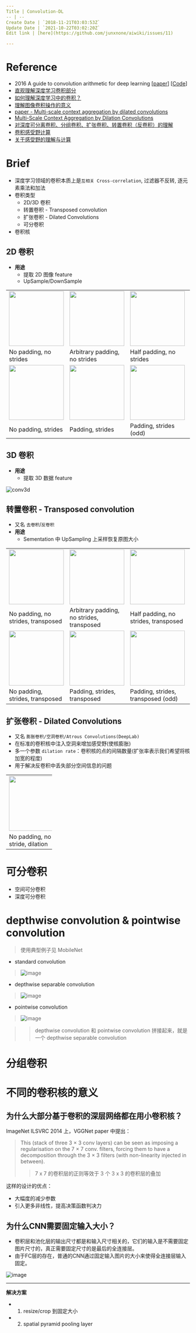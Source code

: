 ```yaml
---
Title | Convolution-DL
-- | --
Create Date | `2018-11-21T03:03:53Z`
Update Date | `2021-10-22T03:02:20Z`
Edit link | [here](https://github.com/junxnone/aiwiki/issues/11)

---
```

# Reference
- 2016 A guide to convolution arithmetic for deep learning [[paper](https://arxiv.org/abs/1603.07285)] [[Code](https://github.com/vdumoulin/conv_arithmetic)]
- [直观理解深度学习卷积部分](https://www.leiphone.com/news/201807/RQ4sBWYqLkGV4ZAW.html)
- [如何理解深度学习中的卷积？](https://blog.csdn.net/jzrita/article/details/79242004)
- [理解图像卷积操作的意义](https://blog.csdn.net/chaipp0607/article/details/72236892?locationNum=9&fps=1)
- [paper - Multi-scale context aggregation by dilated convolutions](https://arxiv.org/pdf/1511.07122.pdf)
- [Multi-Scale Context Aggregation by Dilation Convolutions](https://blog.csdn.net/qq_21167623/article/details/80923537)
- [对深度可分离卷积、分组卷积、扩张卷积、转置卷积（反卷积）的理解](https://www.cnblogs.com/marsggbo/p/9737991.html)
- [卷积感受野计算](https://www.cnblogs.com/makefile/p/receptive-field.html)
- [关于感受野的理解与计算](https://www.jianshu.com/p/9997c6f5c01e)

# Brief
- 深度学习领域的卷积本质上是`互相关 Cross-correlation`, 过滤器不反转, 逐元素乘法和加法
- 卷积类型
  - 2D/3D 卷积
  - 转置卷积 - Transposed convolution
  - 扩张卷积 - Dilated Convolutions
  - 可分卷积
- 卷积核

##  2D 卷积 
- **用途** 
  - 提取 2D 图像 feature
  - UpSample/DownSample 


<table style="width:100%; table-layout:fixed;">
  <tr>
    <td><img width="150px" src="https://raw.githubusercontent.com/junxnone/conv_arithmetic/master/gif/no_padding_no_strides.gif"></td>
    <td><img width="150px" src="https://raw.githubusercontent.com/junxnone/conv_arithmetic/master/gif/arbitrary_padding_no_strides.gif"></td>
    <td><img width="150px" src="https://raw.githubusercontent.com/junxnone/conv_arithmetic/master/gif/same_padding_no_strides.gif"></td>
    <td><img width="150px" src="https://raw.githubusercontent.com/junxnone/conv_arithmetic/master/gif/full_padding_no_strides.gif"></td>
  </tr>
  <tr>
    <td>No padding, no strides</td>
    <td>Arbitrary padding, no strides</td>
    <td>Half padding, no strides</td>
    <td>Full padding, no strides</td>
  </tr>
  <tr>
    <td><img width="150px" src="https://raw.githubusercontent.com/junxnone/conv_arithmetic/master/gif/no_padding_strides.gif"></td>
    <td><img width="150px" src="https://raw.githubusercontent.com/junxnone/conv_arithmetic/master/gif/padding_strides.gif"></td>
    <td><img width="150px" src="https://raw.githubusercontent.com/junxnone/conv_arithmetic/master/gif/padding_strides_odd.gif"></td>
    <td></td>
  </tr>
  <tr>
    <td>No padding, strides</td>
    <td>Padding, strides</td>
    <td>Padding, strides (odd)</td>
    <td></td>
  </tr>
</table>

## 3D 卷积
- **用途**
  - 提取 3D 数据 feature

![conv3d](https://user-images.githubusercontent.com/2216970/131626307-c5619328-7718-4eab-aa68-d0db5ec69ab7.gif)

## 转置卷积  - Transposed convolution
- 又名 `去卷积`/`反卷积`
- **用途**
  - Sementation 中 UpSampling 上采样恢复原图大小

<table style="width:100%; table-layout:fixed;">
  <tr>
    <td><img width="150px" src="https://raw.githubusercontent.com/junxnone/conv_arithmetic/master/gif/no_padding_no_strides_transposed.gif"></td>
    <td><img width="150px" src="https://raw.githubusercontent.com/junxnone/conv_arithmetic/master/gif/arbitrary_padding_no_strides_transposed.gif"></td>
    <td><img width="150px" src="https://raw.githubusercontent.com/junxnone/conv_arithmetic/master/gif/same_padding_no_strides_transposed.gif"></td>
    <td><img width="150px" src="https://raw.githubusercontent.com/junxnone/conv_arithmetic/master/gif/full_padding_no_strides_transposed.gif"></td>
  </tr>
  <tr>
    <td>No padding, no strides, transposed</td>
    <td>Arbitrary padding, no strides, transposed</td>
    <td>Half padding, no strides, transposed</td>
    <td>Full padding, no strides, transposed</td>
  </tr>
  <tr>
    <td><img width="150px" src="https://raw.githubusercontent.com/junxnone/conv_arithmetic/master/gif/no_padding_strides_transposed.gif"></td>
    <td><img width="150px" src="https://raw.githubusercontent.com/junxnone/conv_arithmetic/master/gif/padding_strides_transposed.gif"></td>
    <td><img width="150px" src="https://raw.githubusercontent.com/junxnone/conv_arithmetic/master/gif/padding_strides_odd_transposed.gif"></td>
    <td></td>
  </tr>
  <tr>
    <td>No padding, strides, transposed</td>
    <td>Padding, strides, transposed</td>
    <td>Padding, strides, transposed (odd)</td>
    <td></td>
  </tr>
</table>

## 扩张卷积 - Dilated Convolutions
- 又名 `膨胀卷积/空洞卷积/Atrous Convolutions(DeepLab)`
- 在标准的卷积核中注入空洞来增加感受野(使核膨胀)
- 多一个参数 `dilation rate`：卷积核的点的间隔数量(扩张率表示我们希望将核加宽的程度)
- 用于解决反卷积中丢失部分空间信息的问题

<table style="width:25%"; table-layout:fixed;>
  <tr>
    <td><img width="150px" src="https://raw.githubusercontent.com/junxnone/conv_arithmetic/master/gif/dilation.gif"></td>
  </tr>
  <tr>
    <td>No padding, no stride, dilation</td>
  </tr>
</table>

# 可分卷积
- 空间可分卷积
- 深度可分卷积

# depthwise convolution & pointwise convolution 
> 使用典型例子见 MobileNet

- standard convolution
> ![image](https://user-images.githubusercontent.com/2216970/59370080-5bf4bf80-8d74-11e9-958b-e5346b0f14c3.png)
- depthwise separable convolution 
> ![image](https://user-images.githubusercontent.com/2216970/59370092-61eaa080-8d74-11e9-8196-0bc36c4a54dc.png)
- pointwise convolution
> ![image](https://user-images.githubusercontent.com/2216970/59370105-67e08180-8d74-11e9-9ee0-c20f865cd352.png)

>> depthwise convolution 和 pointwise convolution 拼接起来，就是一个 depthwise separable convolution

# 分组卷积



# 不同的卷积核的意义

## 为什么大部分基于卷积的深层网络都在用小卷积核？

ImageNet ILSVRC 2014 上，VGGNet paper 中提出：
> This (stack of three 3 × 3 conv layers) can be seen as imposing a regularisation on the 7 × 7 conv. filters, forcing them to have a decomposition through the 3 × 3 filters (with non-linearity injected in between).
>> 7 x 7 的卷积层的正则等效于 3 个 3 x 3 的卷积层的叠加

这样的设计的优点：
- 大幅度的减少参数
- 引入更多非线性，提高决策函数判决力

## 为什么CNN需要固定输入大小？
- 卷积层和池化层的输出尺寸都是和输入尺寸相关的，它们的输入是不需要固定图片尺寸的，真正需要固定尺寸的是最后的全连接层。
- 由于FC层的存在，普通的CNN通过固定输入图片的大小来使得全连接层输入固定。

![image](https://user-images.githubusercontent.com/2216970/69900942-090bd480-13b5-11ea-8318-f136f2d194ae.png)

---
**解决方案**
- 1. resize/crop 到固定大小
- 2. spatial pyramid pooling layer


